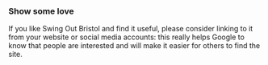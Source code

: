 ### Show some love

If you like Swing Out Bristol and find it useful, please consider linking to it from your website or social media accounts: this really helps Google to know that people are interested and will make it easier for others to find the site.
